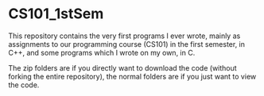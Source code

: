 # CS101_1stSem
This repository contains the very first programs I ever wrote, mainly as assignments to our programming course (CS101) in the first semester, in C++, and some programs which I wrote on my own, in C.

The zip folders are if you directly want to download the code (without forking the entire repository), the normal folders are if you just want to view the code.
